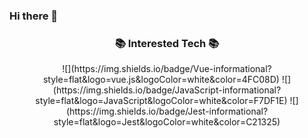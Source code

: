 ### Hi there 👋

<h3 align="center">📚 Interested Tech 📚</h3>
<p align="center">
![](https://img.shields.io/badge/Vue-informational?style=flat&logo=vue.js&logoColor=white&color=4FC08D)
![](https://img.shields.io/badge/JavaScript-informational?style=flat&logo=JavaScript&logoColor=white&color=F7DF1E)
![](https://img.shields.io/badge/Jest-informational?style=flat&logo=Jest&logoColor=white&color=C21325)
</p>

<!--
**1nthek/1nthek** is a ✨ _special_ ✨ repository because its `README.md` (this file) appears on your GitHub profile.

Here are some ideas to get you started:

- 🔭 I’m currently working on ...
- 🌱 I’m currently learning ...
- 👯 I’m looking to collaborate on ...
- 🤔 I’m looking for help with ...
- 💬 Ask me about ...
- 📫 How to reach me: ...
- 😄 Pronouns: ...
- ⚡ Fun fact: ...
-->
